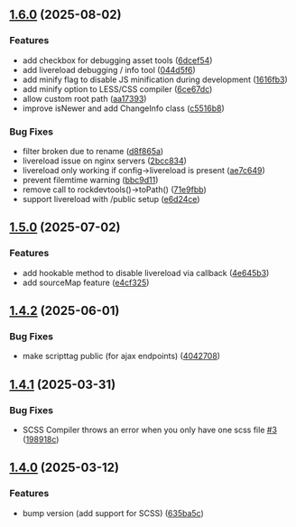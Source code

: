 ## [1.6.0](https://github.com/baumrock/RockDevTools/compare/v1.5.0...v1.6.0) (2025-08-02)


### Features

* add checkbox for debugging asset tools ([6dcef54](https://github.com/baumrock/RockDevTools/commit/6dcef5414eeec2851f98c752a907a1ee5e560685))
* add livereload debugging / info tool ([044d5f6](https://github.com/baumrock/RockDevTools/commit/044d5f69ee3baa4a7474c6e5cbf11ff0f16f5974))
* add minify flag to disable JS minification during development ([1616fb3](https://github.com/baumrock/RockDevTools/commit/1616fb3a451d861c64da48f82192cbb6e23e8805))
* add minify option to LESS/CSS compiler ([6ce67dc](https://github.com/baumrock/RockDevTools/commit/6ce67dc6505fcd33783453e071bdfb7393762818))
* allow custom root path ([aa17393](https://github.com/baumrock/RockDevTools/commit/aa1739308653a2302c4a8f4c6b64a8ed4d5e671d))
* improve isNewer and add ChangeInfo class ([c5516b8](https://github.com/baumrock/RockDevTools/commit/c5516b8bb3799068c9435fc2207bb2986b0548ef))


### Bug Fixes

* filter broken due to rename ([d8f865a](https://github.com/baumrock/RockDevTools/commit/d8f865aaada49299261ad7bc1c9d9df6d8ac9575))
* livereload issue on nginx servers ([2bcc834](https://github.com/baumrock/RockDevTools/commit/2bcc834e7f12488a764f23396b320fac8819185d))
* livereload only working if config->livereload is present ([ae7c649](https://github.com/baumrock/RockDevTools/commit/ae7c649f251f0094733f99c75c3195a8fddc16f2))
* prevent filemtime warning ([bbc9d11](https://github.com/baumrock/RockDevTools/commit/bbc9d11e014f34e69ccca4aa00d17867806787e3))
* remove call to rockdevtools()->toPath() ([71e9fbb](https://github.com/baumrock/RockDevTools/commit/71e9fbbd1d10619d0debf73dbbc9ec81a3853f35))
* support livereload with /public setup ([e6d24ce](https://github.com/baumrock/RockDevTools/commit/e6d24ce8b38dceb3da7e17e0f21b9be8bcb3aad5))

## [1.5.0](https://github.com/baumrock/RockDevTools/compare/v1.4.2...v1.5.0) (2025-07-02)


### Features

* add hookable method to disable livereload via callback ([4e645b3](https://github.com/baumrock/RockDevTools/commit/4e645b36a2e37fd6c5e6eb03080a56184112bde5))
* add sourceMap feature ([e4cf325](https://github.com/baumrock/RockDevTools/commit/e4cf3255b1725eb90ed1bd5dab0d105ddc121a82))

## [1.4.2](https://github.com/baumrock/RockDevTools/compare/v1.4.1...v1.4.2) (2025-06-01)


### Bug Fixes

* make scripttag public (for ajax endpoints) ([4042708](https://github.com/baumrock/RockDevTools/commit/4042708938aea6efa88c0a14373574eb3e00de25))

## [1.4.1](https://github.com/baumrock/RockDevTools/compare/v1.4.0...v1.4.1) (2025-03-31)


### Bug Fixes

* SCSS Compiler throws an error when you only have one scss file [#3](https://github.com/baumrock/RockDevTools/issues/3) ([198918c](https://github.com/baumrock/RockDevTools/commit/198918c5b47044c4af8be7d1b7dc34a17641aa95))

## [1.4.0](https://github.com/baumrock/RockDevTools/compare/v1.3.3...v1.4.0) (2025-03-12)


### Features

* bump version (add support for SCSS) ([635ba5c](https://github.com/baumrock/RockDevTools/commit/635ba5c2361395c9c0fcc810cb5bd3fddbe9b76e))

